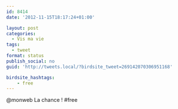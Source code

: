 ```yaml
---
id: 8414
date: '2012-11-15T18:17:24+01:00'

layout: post
categories:
  - Vis ma vie
tags:
  - tweet
format: status
publish_social: no
guid: 'http://tweets.local/?birdsite_tweet=269142070306951168'

birdsite_hashtags:
    - free
---
```


@monweb La chance ! #free